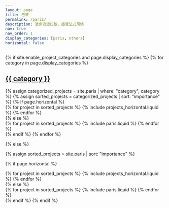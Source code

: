 ```yaml
---
layout: page
title: 巴黎
permalink: /paris/
description: 漫步浪漫巴黎，感受法式风情
nav: true
nav_order: 1
display_categories: [paris, others]
horizontal: false
---
```


<!-- pages/projects.md -->
<div class="paris">
{% if site.enable_project_categories and page.display_categories %}
  <!-- Display categorized projects -->
  {% for category in page.display_categories %}
  <a id="{{ category }}" href=".#{{ category }}">
    <h2 class="category">{{ category }}</h2>
  </a>
  {% assign categorized_projects = site.paris | where: "category", category %}
  {% assign sorted_projects = categorized_projects | sort: "importance" %}
  <!-- Generate cards for each project -->
  {% if page.horizontal %}
  <div class="container">
    <div class="row row-cols-1 row-cols-md-2">
    {% for project in sorted_projects %}
      {% include projects_horizontal.liquid %}
    {% endfor %}
    </div>
  </div>
  {% else %}
  <div class="row row-cols-1 row-cols-md-3">
    {% for project in sorted_projects %}
      {% include paris.liquid %}
    {% endfor %}
  </div>
  {% endif %}
  {% endfor %}

{% else %}

<!-- Display projects without categories -->

{% assign sorted_projects = site.paris | sort: "importance" %}

  <!-- Generate cards for each project -->

{% if page.horizontal %}

  <div class="container">
    <div class="row row-cols-1 row-cols-md-2">
    {% for project in sorted_projects %}
      {% include projects_horizontal.liquid %}
    {% endfor %}
    </div>
  </div>
  {% else %}
  <div class="row row-cols-1 row-cols-md-3">
    {% for project in sorted_projects %}
      {% include paris.liquid %}
    {% endfor %}
  </div>
  {% endif %}
{% endif %}
</div>
